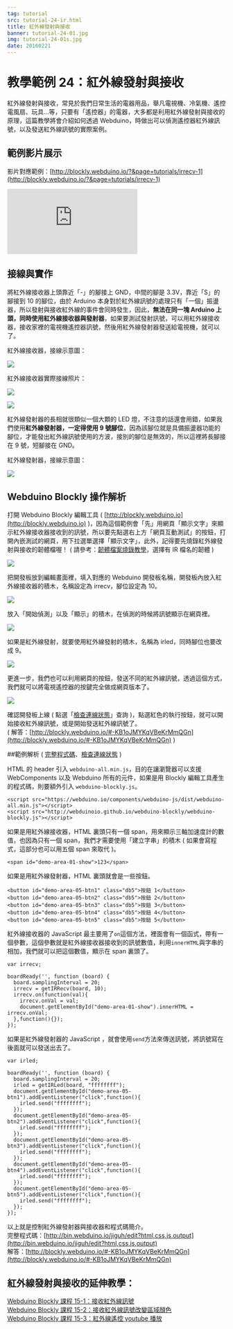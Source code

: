 ```yaml
---
tag: tutorial
src: tutorial-24-ir.html
title: 紅外線發射與接收
banner: tutorial-24-01.jpg
img: tutorial-24-01s.jpg
date: 20160221
---
```


<!-- @@master  = ../../_layout.html-->

<!-- @@block  =  meta-->

<title>教學範例 24：紅外線發射與接收 :::: Webduino = Web × Arduino</title>

<meta name="description" content="紅外線發射與接收，常見於我們日常生活的電器用品，舉凡電視機、冷氣機、遙控電風扇、玩具...等，只要有「遙控器」的電器，大多都是利用紅外線發射與接收的原理，這篇教學將會介紹如何透過 Webduino，時做出可以偵測遙控器紅外線訊號，以及發送紅外線訊號的實際案例。">

<meta itemprop="description" content="紅外線發射與接收，常見於我們日常生活的電器用品，舉凡電視機、冷氣機、遙控電風扇、玩具...等，只要有「遙控器」的電器，大多都是利用紅外線發射與接收的原理，這篇教學將會介紹如何透過 Webduino，時做出可以偵測遙控器紅外線訊號，以及發送紅外線訊號的實際案例。">

<meta property="og:description" content="紅外線發射與接收，常見於我們日常生活的電器用品，舉凡電視機、冷氣機、遙控電風扇、玩具...等，只要有「遙控器」的電器，大多都是利用紅外線發射與接收的原理，這篇教學將會介紹如何透過 Webduino，時做出可以偵測遙控器紅外線訊號，以及發送紅外線訊號的實際案例。">

<meta property="og:title" content="教學範例 24：紅外線發射與接收" >

<meta property="og:url" content="https://webduino.io/tutorials/tutorial-24-ir.html">

<meta property="og:image" content="https://webduino.io/img/tutorials/tutorial-24-01s.jpg">

<meta itemprop="image" content="https://webduino.io/img/tutorials/tutorial-24-01s.jpg">

<include src="../_include-tutorials.html"></include>

<!-- @@close-->

<!-- @@block  =  preAndNext-->

<include src="../_include-tutorials-content.html"></include>

<!-- @@close-->

<!-- @@block  =  tutorials-->

# 教學範例 24：紅外線發射與接收

紅外線發射與接收，常見於我們日常生活的電器用品，舉凡電視機、冷氣機、遙控電風扇、玩具...等，只要有「遙控器」的電器，大多都是利用紅外線發射與接收的原理，這篇教學將會介紹如何透過 Webduino，時做出可以偵測遙控器紅外線訊號，以及發送紅外線訊號的實際案例。

## 範例影片展示

影片對應範例：[http://blockly.webduino.io/?&page=tutorials/irrecv-1](http://blockly.webduino.io/?&page=tutorials/irrecv-1)  

<iframe class="youtube" src="https://www.youtube.com/embed/lfN0D4198CM" frameborder="0" allowfullscreen></iframe>

## 接線與實作

將紅外線接收器上頭靠近「-」的腳接上 GND，中間的腳是 3.3V，靠近「S」的腳接到 10 的腳位，由於 Arduino 本身對於紅外線訊號的處理只有「一個」振盪器，所以發射與接收紅外線的事件會同時發生，因此，**無法在同一塊 Arduino 上頭，同時使用紅外線接收器與發射器**，如果要測試發射訊號，可以用紅外線接收器，接收家裡的電視機遙控器訊號，然後用紅外線發射器發送給電視機，就可以了。

紅外線接收器，接線示意圖：

![](../img/tutorials/tutorial-24-02.jpg)

紅外線接收器實際接線照片：

![](../img/tutorials/tutorial-24-03.jpg)

![](../img/tutorials/tutorial-24-04.jpg)

紅外線發射器的長相就很類似一個大顆的 LED 燈，不注意的話還會用錯，如果我們使用**紅外線發射器，一定得使用 9 號腳位**，因為該腳位就是具備振盪器功能的腳位，才能發出紅外線訊號使用的方波，接別的腳位是無效的，所以這裡將長腳接在 9 號，短腳接在 GND。

紅外線發射器，接線示意圖：

![](../img/tutorials/tutorial-24-05.jpg)

## Webduino Blockly 操作解析

打開 Webduino Blockly 編輯工具 ( [http://blockly.webduino.io](http://blockly.webduino.io) )，因為這個範例會「先」用網頁「顯示文字」來顯示紅外線接收器接收到的訊號，所以要先點選右上方「網頁互動測試」的按鈕，打開內嵌測試的網頁，用下拉選單選擇「顯示文字」，此外，記得要先燒錄紅外線發射與接收的韌體檔喔！ ( 請參考：[韌體檔案燒錄教學](https://webduino.io/tutorials/info-07-arduino-ino.html)，選擇有 IR 檔名的韌體 )

![](../img/tutorials/tutorial-24-06.jpg)

把開發板放到編輯畫面裡，填入對應的 Webduino 開發板名稱，開發板內放入紅外線接收器的積木，名稱設定為 irrecv，腳位設定為 10。

![](../img/tutorials/tutorial-24-07.jpg)

放入「開始偵測」以及「顯示」的積木，在偵測的時候將訊號顯示在網頁裡。

![](../img/tutorials/tutorial-24-08.jpg)

如果是紅外線發射，就要使用紅外線發射的積木，名稱為 irled，同時腳位也要改成 9。

![](../img/tutorials/tutorial-24-09.jpg)

更進一步，我們也可以利用網頁的按鈕，發送不同的紅外線訊號，透過這個方式，我們就可以將電視遙控器的按鍵完全做成網頁版本了。

![](../img/tutorials/tutorial-24-10.jpg)

確認開發板上線 ( 點選「[檢查連線狀態](https://webduino.io/device.html)」查詢 )，點選紅色的執行按鈕，就可以開始接收紅外線訊號，或是開始發送紅外線訊號了。  
( 解答：[http://blockly.webduino.io/#-KB1oJMYKqVBeKrMmQGn](http://blockly.webduino.io/#-KB1oJMYKqVBeKrMmQGn) )

##範例解析 ( [完整程式碼](http://bin.webduino.io/jiguh/edit?html,css,js,output)、[檢查連線狀態](https://webduino.io/device.html) )

HTML 的 header 引入 `webduino-all.min.js`，目的在讓瀏覽器可以支援 WebComponents 以及 Webduino 所有的元件，如果是用 Blockly 編輯工具產生的程式碼，則要額外引入 `webduino-blockly.js`。

	<script src="https://webduino.io/components/webduino-js/dist/webduino-all.min.js"></script>
	<script src="http://webduinoio.github.io/webduino-blockly/webduino-blockly.js"></script>

如果是用紅外線接收器，HTML 裏頭只有一個 span，用來顯示三軸加速度計的數值，也因為只有一個 span，我們才需要使用「建立字串」的積木 ( 如果會寫程式，這部分也可以用五個 span 來取代 )。

	<span id="demo-area-01-show">123</span>

如果是用紅外線發射器，HTML 裏頭就會是一些按鈕。

	<button id="demo-area-05-btn1" class="db5">按鈕 1</button>
	<button id="demo-area-05-btn2" class="db5">按鈕 2</button>
	<button id="demo-area-05-btn3" class="db5">按鈕 3</button>
	<button id="demo-area-05-btn4" class="db5">按鈕 4</button>
	<button id="demo-area-05-btn5" class="db5">按鈕 5</button>

紅外線接收器的 JavaScript 最主要用了`on`這個方法，裡面會有一個函式，帶有一個參數，這個參數就是紅外線接收器接收到的訊號數值，利用`innerHTML`與字串的相加，我們就可以把這個數值，顯示在 span 裏頭了。

	var irrecv;

	boardReady('', function (board) {
	  board.samplingInterval = 20;
	  irrecv = getIRRecv(board, 10);
	  irrecv.on(function(val){
	    irrecv.onVal = val;
	    document.getElementById("demo-area-01-show").innerHTML = irrecv.onVal;
	  },function(){});
	});

如果是紅外線發射器的 JavaScript ，就會使用`send`方法來傳送訊號，將訊號寫在後面就可以發送出去了。

	var irled;

	boardReady('', function (board) {
	  board.samplingInterval = 20;
	  irled = getIRLed(board, "ffffffff");
	  document.getElementById("demo-area-05-btn1").addEventListener("click",function(){
	    irled.send("ffffffff");
	  });
	  document.getElementById("demo-area-05-btn2").addEventListener("click",function(){
	    irled.send("ffffffff");
	  });
	  document.getElementById("demo-area-05-btn3").addEventListener("click",function(){
	    irled.send("ffffffff");
	  });
	  document.getElementById("demo-area-05-btn4").addEventListener("click",function(){
	    irled.send("ffffffff");
	  });
	  document.getElementById("demo-area-05-btn5").addEventListener("click",function(){
	    irled.send("ffffffff");
	  });
	});

以上就是控制紅外線發射器與接收器和程式碼簡介。   
完整程式碼：[http://bin.webduino.io/jiguh/edit?html,css,js,output](http://bin.webduino.io/jiguh/edit?html,css,js,output)  
解答：[http://blockly.webduino.io/#-KB1oJMYKqVBeKrMmQGn](http://blockly.webduino.io/#-KB1oJMYKqVBeKrMmQGn)

## 紅外線發射與接收的延伸教學：

[Webduino Blockly 課程 15-1：接收紅外線訊號](http://blockly.webduino.io/?lang=zh-hant&page=tutorials/irrecv-1#-K0qf8JH7bENOyJgc25r)  
[Webduino Blockly 課程 15-2：接收紅外線訊號改變區域顏色](http://blockly.webduino.io/?lang=zh-hant&page=tutorials/irrecv-2#-K0qhamTHkjMc9nZg4rc)  
[Webduino Blockly 課程 15-3：紅外線遙控 youtube 播放](http://blockly.webduino.io/?lang=zh-hant&page=tutorials/irrecv-3#-K0qllY_jNznqTDWliZ4)  


<!-- @@close-->